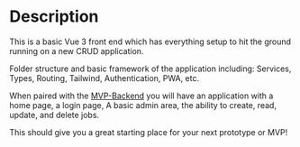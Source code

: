 # Description

This is a basic Vue 3 front end which has everything setup to hit the ground running on a new CRUD application.

Folder structure and basic framework of the application including: Services, Types, Routing, Tailwind, Authentication, PWA, etc.

When paired with the [MVP-Backend](https://github.com/jboullion/mvp-backend/) you will have an application with a home page, a login page, A basic admin area, the ability to create, read, update, and delete jobs.

This should give you a great starting place for your next prototype or MVP!
